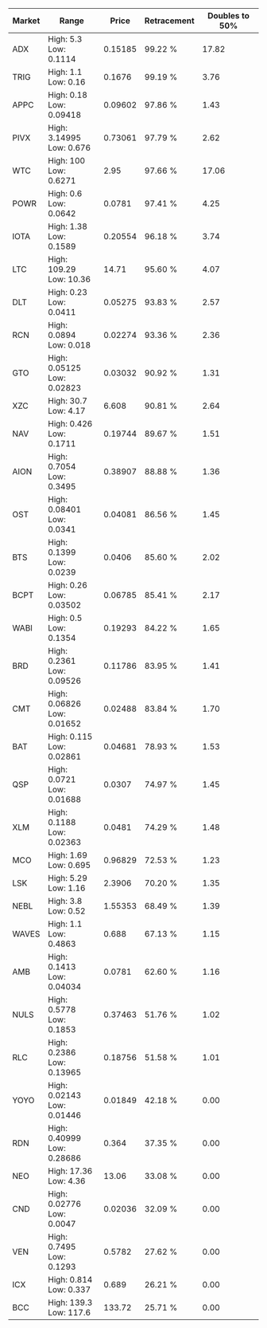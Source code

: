 | Market | Range | Price| Retracement | Doubles to 50% |
| --- | --- | --- | --- | --- |
| ADX | High: 5.3<br />Low: 0.1114 | 0.15185 | 99.22 % | 17.82 |
| TRIG | High: 1.1<br />Low: 0.16 | 0.1676 | 99.19 % | 3.76 |
| APPC | High: 0.18<br />Low: 0.09418 | 0.09602 | 97.86 % | 1.43 |
| PIVX | High: 3.14995<br />Low: 0.676 | 0.73061 | 97.79 % | 2.62 |
| WTC | High: 100<br />Low: 0.6271 | 2.95 | 97.66 % | 17.06 |
| POWR | High: 0.6<br />Low: 0.0642 | 0.0781 | 97.41 % | 4.25 |
| IOTA | High: 1.38<br />Low: 0.1589 | 0.20554 | 96.18 % | 3.74 |
| LTC | High: 109.29<br />Low: 10.36 | 14.71 | 95.60 % | 4.07 |
| DLT | High: 0.23<br />Low: 0.0411 | 0.05275 | 93.83 % | 2.57 |
| RCN | High: 0.0894<br />Low: 0.018 | 0.02274 | 93.36 % | 2.36 |
| GTO | High: 0.05125<br />Low: 0.02823 | 0.03032 | 90.92 % | 1.31 |
| XZC | High: 30.7<br />Low: 4.17 | 6.608 | 90.81 % | 2.64 |
| NAV | High: 0.426<br />Low: 0.1711 | 0.19744 | 89.67 % | 1.51 |
| AION | High: 0.7054<br />Low: 0.3495 | 0.38907 | 88.88 % | 1.36 |
| OST | High: 0.08401<br />Low: 0.0341 | 0.04081 | 86.56 % | 1.45 |
| BTS | High: 0.1399<br />Low: 0.0239 | 0.0406 | 85.60 % | 2.02 |
| BCPT | High: 0.26<br />Low: 0.03502 | 0.06785 | 85.41 % | 2.17 |
| WABI | High: 0.5<br />Low: 0.1354 | 0.19293 | 84.22 % | 1.65 |
| BRD | High: 0.2361<br />Low: 0.09526 | 0.11786 | 83.95 % | 1.41 |
| CMT | High: 0.06826<br />Low: 0.01652 | 0.02488 | 83.84 % | 1.70 |
| BAT | High: 0.115<br />Low: 0.02861 | 0.04681 | 78.93 % | 1.53 |
| QSP | High: 0.0721<br />Low: 0.01688 | 0.0307 | 74.97 % | 1.45 |
| XLM | High: 0.1188<br />Low: 0.02363 | 0.0481 | 74.29 % | 1.48 |
| MCO | High: 1.69<br />Low: 0.695 | 0.96829 | 72.53 % | 1.23 |
| LSK | High: 5.29<br />Low: 1.16 | 2.3906 | 70.20 % | 1.35 |
| NEBL | High: 3.8<br />Low: 0.52 | 1.55353 | 68.49 % | 1.39 |
| WAVES | High: 1.1<br />Low: 0.4863 | 0.688 | 67.13 % | 1.15 |
| AMB | High: 0.1413<br />Low: 0.04034 | 0.0781 | 62.60 % | 1.16 |
| NULS | High: 0.5778<br />Low: 0.1853 | 0.37463 | 51.76 % | 1.02 |
| RLC | High: 0.2386<br />Low: 0.13965 | 0.18756 | 51.58 % | 1.01 |
| YOYO | High: 0.02143<br />Low: 0.01446 | 0.01849 | 42.18 % | 0.00 |
| RDN | High: 0.40999<br />Low: 0.28686 | 0.364 | 37.35 % | 0.00 |
| NEO | High: 17.36<br />Low: 4.36 | 13.06 | 33.08 % | 0.00 |
| CND | High: 0.02776<br />Low: 0.0047 | 0.02036 | 32.09 % | 0.00 |
| VEN | High: 0.7495<br />Low: 0.1293 | 0.5782 | 27.62 % | 0.00 |
| ICX | High: 0.814<br />Low: 0.337 | 0.689 | 26.21 % | 0.00 |
| BCC | High: 139.3<br />Low: 117.6 | 133.72 | 25.71 % | 0.00 |
